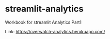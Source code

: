 # streamlit-analytics
Workbook for streamlit Analytics Part1 

Link: https://overwatch-analytics.herokuapp.com/
